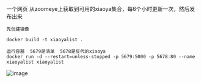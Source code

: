 一个网页 从zoomeye上获取到可用的xiaoya集合，每6个小时更新一次，然后发布出来

```
先创建镜像

docker build -t xiaoyalist .

运行容器  5679是清单  5678是反代的xiaoya
docker run -d --restart=unless-stopped -p 5679:5000 -p 5678:80 --name xiaoyalist xiaoyalist
```

![image](https://github.com/meteoryxx/xiaoyalist/assets/11530764/d50de230-5e38-4c55-ad13-447327d2c1ac)
